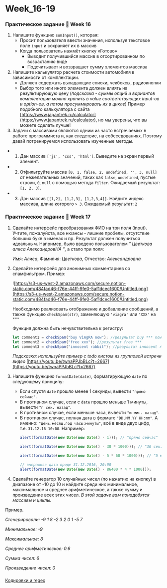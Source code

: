 # Week_16-19

### Практическое задание 💎 Week 16

1. Напишите функцию `sumInput()`, которая:
   - Просит пользователя ввести значения, используя текстовое поле `input` и сохраняет их в массив
   - Когда пользователь нажмёт кнопку «Готово»
     - Выводит получившийся массив в отсортированном по возрастанию виде
     - Подсчитывает и возвращает сумму элементов массива
2. Напишите калькулятор расчета стоимости автомобиля в зависимости от комплектации.
   - Должен содержать выпадающие списки, чекбоксы, радиокнопки
   - Выбор того или иного элемента должен влиять на результирующую цену (_подсказка - суммы опций и вариантов комплектации можно хранить в value соответствующих input-ов и option-ов, а потом просуммировать их в цикле_)
     Пример подобного калькулятора с сайта [https://www.japantrek.ru/calculator](https://www.japantrek.ru/calculator), но мы уверены, что вы можете сделать лучше!
3. Задачи с массивами являются одним из часто встречаемых в работе программиста и, как следствие, на собеседованиях. Поэтому давай потренируемся использовать изученные методы.

- 1. Дан массив `['js', 'css', 'html']`. Выведите на экран первый элемент.
- 2. Отфильтруйте массив `[0, 1, false, 2, undefined, '', 3, null]` от нежелательных значений, таких как `false`, `undefined`, пустые строки, `0`, `null` с помощью метода `filter`. Ожидаемый результат: `[1, 2, 3]`.
- 3. Дан массив `[[1,2], [1,2,3], [1,2,3,4]]`. Найдите индекс массива, длина которого `> 3`. Ожидаемый результат: `2`

### Практическое задание 💎 Week 17

1. Сделайте интерфейс преобразования ФИО на три поля (input). Учтите, пожалуйста, все нюансы - лишние пробелы, отсутствие больших букв в именах и пр. Результат должен получиться идеальным. Например, было введено пользователем _" Цветкова алиса АлександровНА "_, а стало три поля:

   Имя: _Алиса_, Фамилия: _Цветкова_, Отчество: _Александровна_

2. Сделайте интерфейс для анонимных комментариев со спамфильтром. Пример:

   ![https://s3-us-west-2.amazonaws.com/secure.notion-static.com/484fad46-f76e-44ff-9fe0-5af1dcec1600/Untitled.png](https://s3-us-west-2.amazonaws.com/secure.notion-static.com/484fad46-f76e-44ff-9fe0-5af1dcec1600/Untitled.png)

   Необходимо реализовать отображение и добавление сообщений, а также функцию `checkSpam(str)`, заменяющую `'viagra'` или `'XXX'` на `***`

   Функция должна быть нечувствительна к регистру:

   ```jsx
   let comment1 = checkSpam("buy ViAgRA now"); //результат buy *** now
   let comment2 = checkSpam("free xxx"); //результат free ***
   let comment3 = checkSpam("innocent rabbit"); //результат innocent rabbit
   ```

   _Подсказка: используйте пример с todo листом из групповой встречи видео_ [https://youtu.be/twnaPPJbBLc?t=2667](https://youtu.be/twnaPPJbBLc?t=2667)

3. Напишите функцию `formatDate(date)`, форматирующую `date` по следующему принципу:

   - Если спустя `date` прошло менее 1 секунды, вывести `"прямо сейчас"`.
   - В противном случае, если с `date` прошло меньше 1 минуты, вывести `"n сек. назад"`.
   - В противном случае, если меньше часа, вывести `"m мин. назад"`.
   - В противном случае, полная дата в формате `"DD.MM.YY HH:mm"`. А именно: `"день.месяц.год часы:минуты"`, всё в виде двух цифр, т.е. `31.12.16 10:00`.
     Например:
     ```jsx
     alert(formatDate(new Date(new Date() - 1))); // "прямо сейчас"

     alert(formatDate(new Date(new Date() - 30 * 1000))); // "30 сек. назад"

     alert(formatDate(new Date(new Date() - 5 * 60 * 1000))); // "5 мин. назад"

     // вчерашняя дата вроде 31.12.2016, 20:00
     alert(formatDate(new Date(new Date() - 86400 * 4 * 1000)));
     ```

4. Сделайте генератор 10 случайных чисел (по нажатию на кнопку) в диапазоне от -10 до 10 и найдите среди них минимальное, максимальное и среднее арифметическое, а также сумму и произведение всех этих чисел. _В этой задаче вам понадобятся массивы и циклы._

Пример.

_Сгенерировали: -9 1 8 -2 3 2 0 1 -5 7_

_Минимальное: -9_

_Максимальное: 8_

_Среднее арифметическое: 0.6_

_Сумма чисел: 6_

_Произведение чисел: 0_

###

[Кодировки и regex](https://www.notion.so/regex-cbb636736a6a469e9824d9b72f83bbaf)
